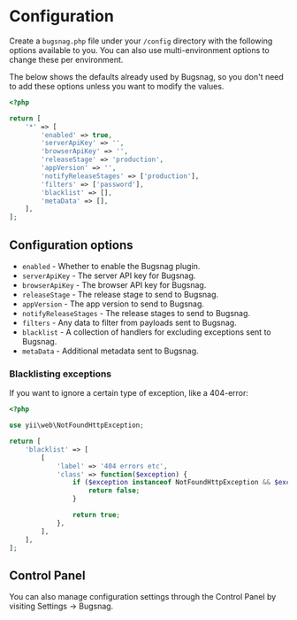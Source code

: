# Configuration
Create a `bugsnag.php` file under your `/config` directory with the following options available to you. You can also use multi-environment options to change these per environment.

The below shows the defaults already used by Bugsnag, so you don't need to add these options unless you want to modify the values.

```php
<?php

return [
    '*' => [
        'enabled' => true,
        'serverApiKey' => '',
        'browserApiKey' => '',
        'releaseStage' => 'production',
        'appVersion' => '',
        'notifyReleaseStages' => ['production'],
        'filters' => ['password'],
        'blacklist' => [],
        'metaData' => [],
    ],
];
```

## Configuration options
- `enabled` - Whether to enable the Bugsnag plugin.
- `serverApiKey` - The server API key for Bugsnag.
- `browserApiKey` - The browser API key for Bugsnag.
- `releaseStage` - The release stage to send to Bugsnag.
- `appVersion` - The app version to send to Bugsnag.
- `notifyReleaseStages` - The release stages to send to Bugsnag.
- `filters` - Any data to filter from payloads sent to Bugsnag.
- `blacklist` - A collection of handlers for excluding exceptions sent to Bugsnag.
- `metaData` - Additional metadata sent to Bugsnag.

### Blacklisting exceptions
If you want to ignore a certain type of exception, like a 404-error: 

```php
<?php

use yii\web\NotFoundHttpException;

return [
    'blacklist' => [
        [
            'label' => '404 errors etc',
            'class' => function($exception) {
                if ($exception instanceof NotFoundHttpException && $exception->statusCode === 404) {
                    return false;
                }

                return true;
            },
        ],
    ],  
];
```

## Control Panel
You can also manage configuration settings through the Control Panel by visiting Settings → Bugsnag.

